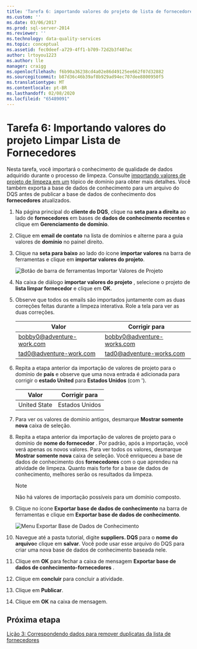 ```yaml
---
title: 'Tarefa 6: importando valores do projeto de lista de fornecedores de limpeza | Microsoft Docs'
ms.custom: ''
ms.date: 03/06/2017
ms.prod: sql-server-2014
ms.reviewer: ''
ms.technology: data-quality-services
ms.topic: conceptual
ms.assetid: fec0deef-a729-4ff1-b709-72d2b3f407ac
author: lrtoyou1223
ms.author: lle
manager: craigg
ms.openlocfilehash: f6b90a36238cd4a02e86d49125ee662f07d32882
ms.sourcegitcommit: b87d36c46b39af8b929ad94ec707dee8800950f5
ms.translationtype: MT
ms.contentlocale: pt-BR
ms.lasthandoff: 02/08/2020
ms.locfileid: "65489091"
---
```

# <a name="task-6-importing-values-from-the-cleanse-supplier-list-project"></a>Tarefa 6: Importando valores do projeto Limpar Lista de Fornecedores
  Nesta tarefa, você importará o conhecimento de qualidade de dados adquirido durante o processo de limpeza. Consulte [importando valores de projeto de limpeza em um](https://msdn.microsoft.com/library/hh479581.aspx) tópico de domínio para obter mais detalhes. Você também exporta a base de dados de conhecimento para um arquivo do DQS antes de publicar a base de dados de conhecimento dos **fornecedores** atualizados.  
  
1.  Na página principal do **cliente do DQS**, clique na **seta para a direita** ao lado de **fornecedores** em bases de **dados de conhecimento recentes** e clique em **Gerenciamento de domínio**.  
  
2.  Clique em **email de contato** na lista de domínios e alterne para a guia valores de **domínio** no painel direito.  
  
3.  Clique na **seta para baixo** ao lado do ícone **importar valores** na barra de ferramentas e clique em **importar valores do projeto**.  
  
     ![Botão de barra de ferramentas Importar Valores de Projeto](../../2014/tutorials/media/et-importingvaluesfromthecslistproject-01.jpg "Botão de barra de ferramentas Importar Valores de Projeto")  
  
4.  Na caixa de diálogo **importar valores do projeto** , selecione o projeto de **lista limpar fornecedor** e clique em **OK**.  
  
5.  Observe que todos os emails são importados juntamente com as duas correções feitas durante a limpeza interativa. Role a tela para ver as duas correções.  
  
    |Valor|Corrigir para|  
    |-----------|----------------|  
    |bobby0@adventure-work.com|bobby0@adventure-works.com|  
    |tad0@adventure-work.com|tad0@adventure-works.com|  
  
6.  Repita a etapa anterior da importação de valores de projeto para o domínio de **país** e observe que uma nova entrada é adicionada para corrigir o **estado United** para **Estados Unidos** (com ').  
  
    |Valor|Corrigir para|  
    |-----------|----------------|  
    |United State|Estados Unidos|  
  
7.  Para ver os valores de domínio antigos, desmarque **Mostrar somente nova** caixa de seleção.  
  
8.  Repita a etapa anterior da importação de valores de projeto para o domínio de **nome do fornecedor** . Por padrão, após a importação, você verá apenas os novos valores. Para ver todos os valores, desmarque **Mostrar somente nova** caixa de seleção. Você enriqueceu a base de dados de conhecimento dos **fornecedores** com o que aprendeu na atividade de limpeza. Quanto mais forte for a base de dados de conhecimento, melhores serão os resultados da limpeza.  
  
    > [!NOTE]  
    >  Não há valores de importação possíveis para um domínio composto.  
  
9. Clique no ícone **Exportar base de dados de conhecimento** na barra de ferramentas e clique em **Exportar base de dados de conhecimento**.  
  
     ![Menu Exportar Base de Dados de Conhecimento](../../2014/tutorials/media/et-importingvaluesfromthecslistproject-02.jpg "Menu Exportar Base de Dados de Conhecimento")  
  
10. Navegue até a pasta tutorial, digite **suppliers. DQS** para o **nome do arquivo**e clique em **salvar**. Você pode usar esse arquivo do DQS para criar uma nova base de dados de conhecimento baseada nele.  
  
11. Clique em **OK** para fechar a caixa de mensagem **Exportar base de dados de conhecimento-fornecedores** .  
  
12. Clique em **concluir** para concluir a atividade.  
  
13. Clique em **Publicar**.  
  
14. Clique em **OK** na caixa de mensagem.  
  
## <a name="next-step"></a>Próxima etapa  
 [Lição 3: Correspondendo dados para remover duplicatas da lista de fornecedores](../../2014/tutorials/lesson-3-matching-data-to-remove-duplicates-from-supplier-list.md)  
  
  
